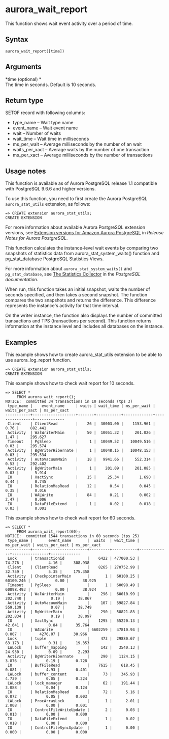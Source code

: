 # aurora\_wait\_report<a name="aurora_wait_report"></a>

This function shows wait event activity over a period of time\. 

## Syntax<a name="aurora_wait_report-syntax"></a>

 

```
aurora_wait_report([time])
```

## Arguments<a name="aurora_wait_report-arguments"></a>

 *time \(optional\) *   
The time in seconds\. Default is 10 seconds\.

## Return type<a name="aurora_wait_report-return-type"></a>

SETOF record with following columns:
+ type\_name – Wait type name
+ event\_name – Wait event name
+ wait – Number of waits
+ wait\_time – Wait time in milliseconds 
+ ms\_per\_wait – Average milliseconds by the number of an wait
+ waits\_per\_xact – Average waits by the number of one transaction
+ ms\_per\_xact – Average milliseconds by the number of transactions

## Usage notes<a name="aurora_wait_report-usage-notes"></a>

This function is available as of Aurora PostgreSQL release 1\.1 compatible with PostgreSQL 9\.6\.6 and higher versions\.

To use this function, you need to first create the Aurora PostgreSQL `aurora_stat_utils` extension, as follows:

```
=> CREATE extension aurora_stat_utils;
CREATE EXTENSION
```

For more information about available Aurora PostgreSQL extension versions, see [Extension versions for Amazon Aurora PostgreSQL](https://docs.aws.amazon.com/AmazonRDS/latest/AuroraPostgreSQLReleaseNotes/AuroraPostgreSQL.Extensions.html) in *Release Notes for Aurora PostgreSQL*\.

This function calculates the instance\-level wait events by comparing two snapshots of statistics data from aurora\_stat\_system\_waits\(\) function and pg\_stat\_database PostgreSQL Statistics Views\. 

For more information about `aurora_stat_system_waits()` and `pg_stat_database`, see [The Statistics Collector](https://www.postgresql.org/docs/current/monitoring-stats.html#PG-STAT-DATABASE-VIEW) in the *PostgreSQL documentation*\.

When run, this function takes an initial snapshot, waits the number of seconds specified, and then takes a second snapshot\. The function compares the two snapshots and returns the difference\. This difference represents the instance's activity for that time interval\. 

On the writer instance, the function also displays the number of committed transactions and TPS \(transactions per second\)\. This function returns information at the instance level and includes all databases on the instance\. 

## Examples<a name="aurora_wait_report-examples"></a>

This example shows how to create aurora\_stat\_utils extension to be able to use aurora\_log\_report function\. 

```
=> CREATE extension aurora_stat_utils;
CREATE EXTENSION
```

This example shows how to check wait report for 10 seconds\. 

```
=> SELECT *
     FROM aurora_wait_report();
NOTICE:  committed 34 transactions in 10 seconds (tps 3)
 type_name |    event_name     | waits | wait_time | ms_per_wait | waits_per_xact | ms_per_xact
-----------+-------------------+-------+-----------+-------------+----------------+-------------
 Client    | ClientRead        |    26 |  30003.00 |    1153.961 |           0.76 |     882.441
 Activity  | WalWriterMain     |    50 |  10051.32 |     201.026 |           1.47 |     295.627
 Timeout   | PgSleep           |     1 |  10049.52 |   10049.516 |           0.03 |     295.574
 Activity  | BgWriterHibernate |     1 |  10048.15 |   10048.153 |           0.03 |     295.534
 Activity  | AutoVacuumMain    |    18 |   9941.66 |     552.314 |           0.53 |     292.402
 Activity  | BgWriterMain      |     1 |    201.09 |     201.085 |           0.03 |       5.914
 IO        | XactSync          |    15 |     25.34 |       1.690 |           0.44 |       0.745
 IO        | RelationMapRead   |    12 |      0.54 |       0.045 |           0.35 |       0.016
 IO        | WALWrite          |    84 |      0.21 |       0.002 |           2.47 |       0.006
 IO        | DataFileExtend    |     1 |      0.02 |       0.018 |           0.03 |       0.001
```

This example shows how to check wait report for 60 seconds\. 

```
=> SELECT *
     FROM aurora_wait_report(60);
NOTICE:  committed 1544 transactions in 60 seconds (tps 25)
 type_name |       event_name       |  waits  | wait_time | ms_per_wait | waits_per_xact | ms_per_xact
-----------+------------------------+---------+-----------+-------------+----------------+-------------
 Lock      | transactionid          |    6422 | 477000.53 |      74.276 |           4.16 |     308.938
 Client    | ClientRead             |    8265 | 270752.99 |      32.759 |           5.35 |     175.358
 Activity  | CheckpointerMain       |       1 |  60100.25 |   60100.246 |           0.00 |      38.925
 Timeout   | PgSleep                |       1 |  60098.49 |   60098.493 |           0.00 |      38.924
 Activity  | WalWriterMain          |     296 |  60010.99 |     202.740 |           0.19 |      38.867
 Activity  | AutoVacuumMain         |     107 |  59827.84 |     559.139 |           0.07 |      38.749
 Activity  | BgWriterMain           |     290 |  58821.83 |     202.834 |           0.19 |      38.097
 IO        | XactSync               |    1295 |  55220.13 |      42.641 |           0.84 |      35.764
 IO        | WALWrite               | 6602259 |  47810.94 |       0.007 |        4276.07 |      30.966
 Lock      | tuple                  |     473 |  29880.67 |      63.173 |           0.31 |      19.353
 LWLock    | buffer_mapping         |     142 |   3540.13 |      24.930 |           0.09 |       2.293
 Activity  | BgWriterHibernate      |     290 |   1124.15 |       3.876 |           0.19 |       0.728
 IO        | BufFileRead            |    7615 |    618.45 |       0.081 |           4.93 |       0.401
 LWLock    | buffer_content         |      73 |    345.93 |       4.739 |           0.05 |       0.224
 LWLock    | lock_manager           |      62 |    191.44 |       3.088 |           0.04 |       0.124
 IO        | RelationMapRead        |      72 |      5.16 |       0.072 |           0.05 |       0.003
 LWLock    | ProcArrayLock          |       1 |      2.01 |       2.008 |           0.00 |       0.001
 IO        | ControlFileWriteUpdate |       2 |      0.03 |       0.013 |           0.00 |       0.000
 IO        | DataFileExtend         |       1 |      0.02 |       0.018 |           0.00 |       0.000
 IO        | ControlFileSyncUpdate  |       1 |      0.00 |       0.000 |           0.00 |       0.000
```